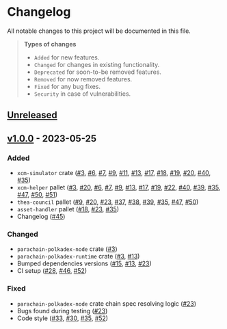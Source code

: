 # Changelog

All notable changes to this project will be documented in this file.

> **Types of changes**
> - `Added` for new features.
> - `Changed` for changes in existing functionality.
> - `Deprecated` for soon-to-be removed features.
> - `Removed` for now removed features.
> - `Fixed` for any bug fixes.
> - `Security` in case of vulnerabilities.

## [Unreleased]

## [v1.0.0] - 2023-05-25

### Added

- `xcm-simulator` crate ([#3], [#6], [#7], [#9], [#11], [#13], [#17], [#18], [#19], [#20], [#40], [#35])
- `xcm-helper` pallet ([#3], [#20], [#6], [#7], [#9], [#13], [#17], [#19], [#22], [#40], [#39], [#35], [#47], [#50], [#51])
- `thea-council` pallet ([#9], [#20], [#23], [#37], [#38], [#39], [#35], [#47], [#50])
- `asset-handler` pallet ([#18], [#23], [#35])
- Changelog ([#45])

### Changed

- `parachain-polkadex-node` crate ([#3])
- `parachain-polkadex-runtime` crate ([#3], [#13])
- Bumped dependencies versions ([#15], [#13], [#23])
- CI setup ([#28], [#46], [#52])

### Fixed

- `parachain-polkadex-node` crate chain spec resolving logic ([#23])
- Bugs found during testing ([#23])
- Code style ([#33], [#30], [#35], [#52])

[unreleased]: https://github.com/Polkadex-Substrate/parachain/compare/v0.1.0...HEAD
[v1.0.0]: https://github.com/Polkadex-Substrate/parachain/compare/v0.1.0...v1.0.0

[#3]: https://github.com/Polkadex-Substrate/parachain/pull/3
[#6]: https://github.com/Polkadex-Substrate/parachain/pull/6
[#7]: https://github.com/Polkadex-Substrate/parachain/pull/7
[#9]: https://github.com/Polkadex-Substrate/parachain/pull/9
[#11]: https://github.com/Polkadex-Substrate/parachain/pull/11
[#13]: https://github.com/Polkadex-Substrate/parachain/pull/13
[#15]: https://github.com/Polkadex-Substrate/parachain/pull/15
[#17]: https://github.com/Polkadex-Substrate/parachain/pull/17
[#18]: https://github.com/Polkadex-Substrate/parachain/pull/18
[#19]: https://github.com/Polkadex-Substrate/parachain/pull/19
[#20]: https://github.com/Polkadex-Substrate/parachain/pull/20
[#22]: https://github.com/Polkadex-Substrate/parachain/pull/22
[#23]: https://github.com/Polkadex-Substrate/parachain/pull/23
[#28]: https://github.com/Polkadex-Substrate/parachain/pull/28
[#30]: https://github.com/Polkadex-Substrate/parachain/pull/30
[#33]: https://github.com/Polkadex-Substrate/parachain/pull/33
[#35]: https://github.com/Polkadex-Substrate/parachain/pull/35
[#37]: https://github.com/Polkadex-Substrate/parachain/pull/37
[#38]: https://github.com/Polkadex-Substrate/parachain/pull/38
[#39]: https://github.com/Polkadex-Substrate/parachain/pull/39
[#40]: https://github.com/Polkadex-Substrate/parachain/pull/40
[#45]: https://github.com/Polkadex-Substrate/parachain/pull/45
[#46]: https://github.com/Polkadex-Substrate/parachain/pull/46
[#47]: https://github.com/Polkadex-Substrate/parachain/pull/47
[#50]: https://github.com/Polkadex-Substrate/parachain/pull/50
[#51]: https://github.com/Polkadex-Substrate/parachain/pull/51
[#52]: https://github.com/Polkadex-Substrate/parachain/pull/52
